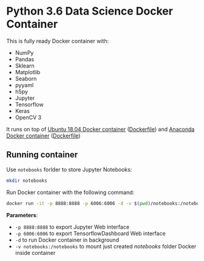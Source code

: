 # Python 3.6 Data Science Docker Container

This is fully ready Docker container with:

- NumPy
- Pandas
- Sklearn
- Matplotlib
- Seaborn
- pyyaml
- h5py
- Jupyter
- Tensorflow
- Keras
- OpenCV 3

It runs on top of [Ubuntu 18.04 Docker container](https://hub.docker.com/_/ubuntu/) ([Dockerfile](https://github.com/imjoseangel/docker-data-science/blob/devel/Dockerfile)) and [Anaconda Docker container](https://hub.docker.com/r/continuumio/anaconda3/) ([Dockerfile](https://github.com/imjoseangel/docker-data-science/blob/devel/Dockerfile.anaconda))

## Running container

Use ```notebooks``` forlder to store Jupyter Notebooks:

```sh
mkdir notebooks
```

Run Docker container with the following command:

```sh
docker run -it -p 8888:8888 -p 6006:6006 -d -v $(pwd)/notebooks:/notebooks imjoseangel/docker-data-science
```

**Parameters**:

- ```-p 8888:8888``` to export Jupyter Web interface
- ```-p 6006:6006``` to export TensorflowDashboard Web interface
- ```-d``` to run Docker container in background
- ```-v notebooks:/notebooks``` to mount just created *notebooks* folder Docker inside container
